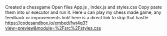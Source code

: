 Created a chessgame
Open files App.js , index.js and styles.css
Copy paste them into ur executor and run it. Here u can play my chess made game, any feedback or improvements lmk!
here is a direct link to skip that hastle
https://codesandbox.io/embed/fwt4q3?view=preview&module=%2Fsrc%2Fstyles.css
